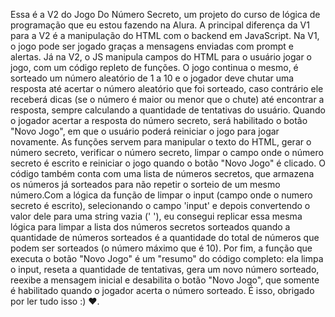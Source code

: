 Essa é a V2 do Jogo Do Número Secreto, um projeto do curso de lógica de programação que eu estou fazendo na Alura. A principal diferença da V1 para a V2 é a manipulação do HTML com o backend em JavaScript. Na V1, o jogo pode ser jogado graças a mensagens enviadas com prompt e alertas. Já na V2, o JS manipula campos do HTML para o usuário jogar o jogo, com um código repleto de funções. O jogo continua o mesmo, é sorteado um número aleatório de 1 a 10 e o jogador deve chutar uma resposta até acertar o número aleatório que foi sorteado, caso contrário ele receberá dicas (se o número é maior ou menor que o chute) até encontrar a resposta, sempre calculando a quantidade de tentativas do usuário. Quando o jogador acertar a resposta do número secreto, será habilitado o botão "Novo Jogo", em que o usuário poderá reiniciar o jogo para jogar novamente. As funções servem para manipular o texto do HTML, gerar o número secreto, verificar o número secreto, limpar o campo onde o número secreto é escrito e reiniciar o jogo quando o botão "Novo Jogo" é clicado. O código também conta com uma lista de números secretos, que armazena os números já sorteados para não repetir o sorteio de um mesmo número.Com a lógica da função de limpar o input (campo onde o numero secreto é escrito), selecionando o campo 'input' e depois convertendo o valor dele para uma string vazia (' '), eu consegui replicar essa mesma lógica para limpar a lista dos números secretos sorteados quando a quantidade de números sorteados é a quantidade do total de números que podem ser sorteados (o número máximo que é 10). Por fim, a função que executa o botão "Novo Jogo" é um "resumo" do código completo: ela limpa o input, reseta a quantidade de tentativas, gera um novo número sorteado, reexibe a mensagem inicial e desabilita o botão "Novo Jogo", que somente é habilitado quando o jogador acerta o número sorteado. É isso, obrigado por ler tudo isso :) ❤.
